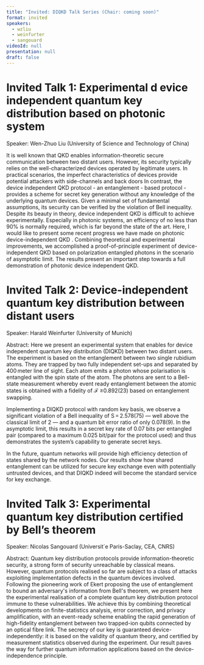 ```yaml
---
title: "Invited: DIQKD Talk Series (Chair: coming soon)"
format: invited
speakers:
  - wzliu
  - weinfurter
  - sangouard
videoId: null
presentation: null
draft: false
---
```

# Invited Talk 1:  Experimental d evice independent quantum key distribution based on photonic system
Speaker: Wen-Zhuo Liu (University of Science and Technology of China)

It is well known that QKD enables information-theoretic secure communication between two distant users. However, its security typically relies on the well-characterized devices operated by legitimate users. In practical scenarios, the imperfect characteristics of devices provide potential attackers with side-channels and back doors In contrast, the device independent QKD protocol - an entanglement - based protocol - provides a scheme for secret key generation without any knowledge of the underlying quantum devices. Given a minimal set of fundamental assumptions, its security can be verified by the violation of Bell inequality. Despite its beauty in theory, device independent QKD is difficult to achieve experimentally. Especially in photonic systems, an efficiency of no less than 90% is normally required, which is far beyond the state of the art. Here, I would like to present some recent progress we have made on photonic device-independent QKD . Combining theoretical and experimental improvements, we accomplished a proof-of-principle experiment of device-independent QKD based on polarization entangled photons in the scenario of asymptotic limit. The results present an important step towards a full demonstration of photonic device independent QKD.

# Invited Talk 2: Device-independent quantum key distribution between distant users
Speaker: Harald Weinfurter (University of Munich)

Abstract: Here we present an experimental system that enables for device independent quantum key distribution (DIQKD) between two distant users. The experiment is based on the entanglement between two single rubidium atoms. They are trapped by two fully independent set-ups and separated by 400 meter line of sight. Each atom emits a photon whose polarisation is entangled with the spin state of the atom. The photons are sent to a Bell-state measurement whereby event ready entanglement between the atomic states is obtained with a fidelity of ℱ ≥0.892(23) based on entanglement swapping.

Implementing a DIQKD protocol with random key basis, we observe a significant violation of a Bell inequality of S = 2.578(75) — well above the classical limit of 2 — and a quantum bit error ratio of only 0.078(9). In the asymptotic limit, this results in a secret key rate of 0.07 bits per entangled pair (compared to a maximum 0.025 bit/pair for the protocol used) and thus demonstrates the system’s capability to generate secret keys.

In the future, quantum networks will provide high efficiency detection of states shared by the network nodes. Our results show how shared entanglement can be utilized for secure key exchange even with potentially untrusted devices, and that DIQKD indeed will become the standard service for key exchange.


# Invited Talk 3:  Experimental quantum key distribution certified by Bell’s theorem
Speaker: Nicolas Sangouard (Universit´e Paris-Saclay, CEA, CNRS)

Abstract: Quantum key distribution protocols provide information-theoretic security, a strong form of security unreachable by classical means. However, quantum protocols realised so far are subject to a class of attacks exploiting implementation defects in the quantum devices involved. Following the pioneering work of Ekert proposing the use of entanglement to bound an adversary's information from Bell's theorem, we present here the experimental realisation of a complete quantum key distribution protocol immune to these vulnerabilities. We achieve this by combining theoretical developments on finite-statistics analysis, error correction, and privacy amplification, with an event-ready scheme enabling the rapid generation of high-fidelity entanglement between two trapped-ion qubits connected by an optical fibre link. The secrecy of our key is guaranteed device-independently: it is based on the validity of quantum theory, and certified by measurement statistics observed during the experiment. Our result paves the way for further quantum information applications based on the device-independence principle.


<!-- fields to use above: -->
<!-- videoId: "Vfl9pPh6ipI" -->
<!-- presentation: "/slides/invited-MargaridaPereira.pdf" -->
